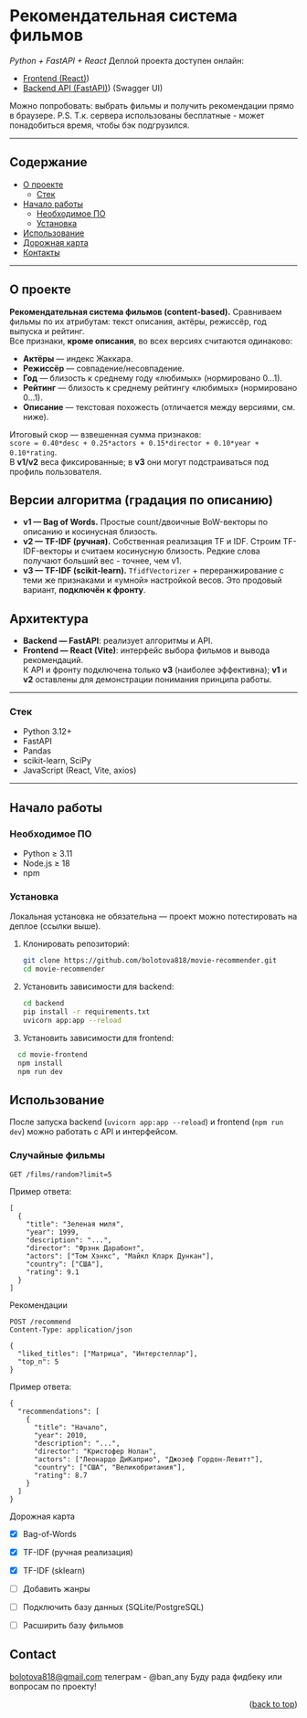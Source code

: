 <a id="readme-top"></a>

#  Рекомендательная система фильмов  
_Python + FastAPI + React_
 Деплой проекта доступен онлайн:  
- [Frontend (React)]([https://movie-recommender-two-opal.vercel.app]))  
- [Backend API (FastAPI)](https://movie-recommender-yfvi.onrender.com/docs)) (Swagger UI)  

Можно попробовать: выбрать фильмы и получить рекомендации прямо в браузере.
P.S. Т.к. сервера использованы бесплатные - может понадобиться время, чтобы бэк подгрузился.

---

## Содержание
- [О проекте](#о-проекте)
  - [Стек](#стек)
- [Начало работы](#начало-работы)
  - [Необходимое ПО](#необходимое-по)
  - [Установка](#установка)
- [Использование](#использование)
- [Дорожная карта](#дорожная-карта)
- [Контакты](#контакты)

---

## О проекте


**Рекомендательная система фильмов (content-based).** Сравниваем фильмы по их атрибутам: текст описания, актёры, режиссёр, год выпуска и рейтинг.  
Все признаки, **кроме описания**, во всех версиях считаются одинаково:
- **Актёры** — индекс Жаккара.
- **Режиссёр** — совпадение/несовпадение.
- **Год** — близость к среднему году «любимых» (нормировано 0…1).
- **Рейтинг** — близость к среднему рейтингу «любимых» (нормировано 0…1).
- **Описание** — текстовая похожесть (отличается между версиями, см. ниже).

Итоговый скор — взвешенная сумма признаков:  
`score = 0.40*desc + 0.25*actors + 0.15*director + 0.10*year + 0.10*rating`.  
В **v1/v2** веса фиксированные; в **v3** они могут подстраиваться под профиль пользователя.

## Версии алгоритма (градация по описанию)

- **v1 — Bag of Words.** Простые count/двоичные BoW-векторы по описанию и косинусная близость.
- **v2 — TF-IDF (ручная).** Собственная реализация TF и IDF. Строим TF-IDF-векторы и считаем косинусную близость. Редкие слова получают больший вес - точнее, чем v1.
- **v3 — TF-IDF (scikit-learn).** `TfidfVectorizer` + переранжирование с теми же признаками и «умной» настройкой весов. Это продовый вариант, **подключён к фронту**.

## Архитектура

- **Backend — FastAPI**: реализует алгоритмы и API.  
- **Frontend — React (Vite)**: интерфейс выбора фильмов и вывода рекомендаций.  
К API и фронту подключена только **v3** (наиболее эффективна); **v1** и **v2** оставлены для демонстрации понимания принципа работы.

---

### Стек
- Python 3.12+
- FastAPI
- Pandas
- scikit-learn, SciPy
- JavaScript (React, Vite, axios)

---

## Начало работы

### Необходимое ПО
- Python ≥ 3.11
- Node.js ≥ 18
- npm

### Установка

Локальная установка не обязательна — проект можно потестировать на деплое (ссылки выше).

1. Клонировать репозиторий:
   ```bash
   git clone https://github.com/bolotova818/movie-recommender.git
   cd movie-recommender
2. Установить зависимости для backend:
    ```bash
    cd backend
   pip install -r requirements.txt
   uvicorn app:app --reload
3. Установить зависимости для frontend:
 ```bash
   cd movie-frontend
   npm install
   npm run dev

```
<!-- USAGE EXAMPLES -->
## Использование

После запуска backend (`uvicorn app:app --reload`) и frontend (`npm run dev`) можно работать с API и интерфейсом.

### Случайные фильмы
```http
GET /films/random?limit=5
```
Пример ответа:
```
[
  {
    "title": "Зеленая миля",
    "year": 1999,
    "description": "...",
    "director": "Фрэнк Дарабонт",
    "actors": ["Том Хэнкс", "Майкл Кларк Дункан"],
    "country": ["США"],
    "rating": 9.1
  }
]
```
Рекомендации
```
POST /recommend
Content-Type: application/json

{
  "liked_titles": ["Матрица", "Интерстеллар"],
  "top_n": 5
}
```
Пример ответа:
```
{
  "recommendations": [
    {
      "title": "Начало",
      "year": 2010,
      "description": "...",
      "director": "Кристофер Нолан",
      "actors": ["Леонардо ДиКаприо", "Джозеф Гордон-Левитт"],
      "country": ["США", "Великобритания"],
      "rating": 8.7
    }
  ]
}
```
Дорожная карта


- [x] Bag-of-Words  
- [x] TF-IDF (ручная реализация)  
- [x] TF-IDF (sklearn)  
- [ ] Добавить жанры  
- [ ] Подключить базу данных (SQLite/PostgreSQL)  
- [ ] Расширить базу фильмов  




<!-- CONTACT -->
## Contact

bolotova818@gmail.com
телеграм - @ban_any
Буду рада фидбеку или вопросам по проекту!

<p align="right">(<a href="#readme-top">back to top</a>)</p>





